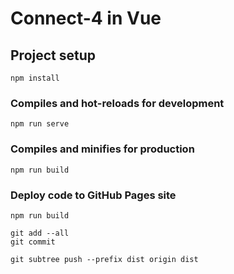 # Connect-4 in Vue

## Project setup
```
npm install
```

### Compiles and hot-reloads for development
```
npm run serve
```

### Compiles and minifies for production
```
npm run build
```

### Deploy code to GitHub Pages site
```
npm run build
```
```
git add --all
git commit
```
```
git subtree push --prefix dist origin dist
```